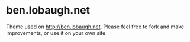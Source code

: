 ben.lobaugh.net
===============

Theme used on http://ben.lobaugh.net. Please feel free to fork and make improvements, or use it on your own site